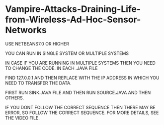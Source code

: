 # Vampire-Attacks-Draining-Life-from-Wireless-Ad-Hoc-Sensor-Networks
USE NETBEANS7.0 OR HIGHER

YOU CAN RUN IN SINGLE SYSTEM OR MULTIPLE SYSTEMS

IN CASE IF YOU ARE RUNNING IN MULTIPLE SYSTEMS THEN YOU NEED TO CHANGE THE CODE. IN EACH .JAVA FILE 

FIND 127.0.0.1 AND THEN REPLACE WITH THE IP ADDRESS IN WHICH YOU NEED TO TRANSFER THE DATA.

FIRST RUN SINK.JAVA FILE AND THEN RUN SOURCE.JAVA AND THEN OTHERS.

IF YOU DONT FOLLOW THE CORRECT SEQUENCE THEN THERE MAY BE ERROR, SO FOLLOW THE CORRECT SEQUENCE. FOR MORE DETAILS, SEE THE VIDEO FILE.
